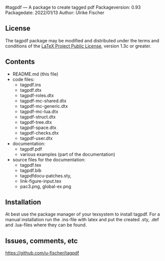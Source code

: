 #tagpdf — A package to create tagged pdf
Packageversion: 0.93 
Packagedate: 2022/01/13
Author: Ulrike Fischer

## License
The tagpdf package may be modified and distributed under the terms and conditions of the 
[LaTeX Project Public License](https://www.latex-project.org/lppl/), version 1.3c or greater.


## Contents

- README.md (this file)
- code files:
     - tagpdf.ins
     - tagpdf.dtx 
     - tagpdf-roles.dtx 
     - tagpdf-mc-shared.dtx
     - tagpdf-mc-generic.dtx
     - tagpdf-mc-lua.dtx
     - tagpdf-struct.dtx 
     - tagpdf-tree.dtx
     - tagpdf-space.dtx
     - tagpdf-checks.dtx
     - tagpdf-user.dtx        
- documentation:
     - tagpdf.pdf 
     - various examples       (part of the documentation)   
- source files for the documentation:
     - tagpdf.tex
     - tagpdf.bib
     - tagpdfdocu-patches.sty,
     - link-figure-input.tex
     - pac3.png, global-ex.png 

## Installation

At best use the package manager of your texsystem to install tagpdf.
For a manual installation run the .ins-file with latex and put the 
created .sty, .def and .lua-files 
where they can be found.


## Issues, comments, etc

https://github.com/u-fischer/tagpdf
